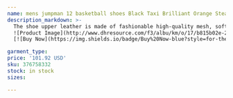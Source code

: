 ```yaml
---
name: mens jumpman 12 basketball shoes Black Taxi Brilliant Orange Stealth Floral 12s Cherry Flu Game white mens trainers sports sneakers size 7-13
description_markdown: >-
  The shoe upper leather is made of fashionable high-quality mesh, soft and comfortable, durable There are distributed pores on the surface of the shoes, which have perspiration and breathability. lace up suede shoe, Steady heel design increases height and thinness and lengthens beautiful legs Comfortable and breathable inside, bringing a soft experience to your feet.flower embroidery shoes Rubber soles are anti-wrestling, strong grip, soft and comfortable to walk,lace up suede shoe.syi
  ![Product Image](http://www.dhresource.com/f3/albu/km/o/17/b815b02e-2055-45f2-8c74-0e1fbedacf37.jpg)
  [![Buy Now](https://img.shields.io/badge/Buy%20Now-blue?style=for-the-badge&logo=none)](https://www.tkqlhce.com/click-100820740-14451685?url=http%3A%2F%2Fwww.dhgate.com%2Fproduct%2Fauthentic-high-quality-cheap-basketball-shoes%2F376758332.html)

garment_type:
price: '101.92 USD'
sku: 376758332
stock: in stock
sizes:

---
```

